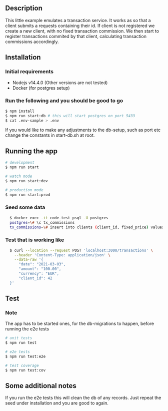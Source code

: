 ## Description

This little example emulates a transaction service. It works as so that a client submits a requests containing their id. If client is not registered we create a new client, with no fixed transaction commission. We then start to register transactions commited by that client, calculating transaction commissions accordingly.

## Installation
### Initial requirements
- Nodejs v14.4.0 (Other versions are not tested)
- Docker (for postgres setup)

### Run the following and you should be good to go
```bash
$ npm install
$ npm run start:db # this will start postgres on port 5433
$ cat .env-sample > .env
```
If you would like to make any adjustments to the db-setup, such as port etc change the constants in start-db.sh at root. 

## Running the app

```bash
# development
$ npm run start

# watch mode
$ npm run start:dev

# production mode
$ npm run start:prod
```

### Seed some data
```bash
  $ docker exec -it code-test psql -U postgres
  postgres=\# \c tx_commissions
  tx_commissions=\# insert into clients (client_id, fixed_price) values(42, 0.05); # seeding a client with fixed price into db
```

### Test that is working like 
```bash
  $ curl --location --request POST 'localhost:3000/transactions' \
    --header 'Content-Type: application/json' \
    --data-raw '{
      "date": "2021-03-03",
      "amount": "100.00",
      "currency": "EUR",
      "client_id": 42
  }'
```

## Test

### Note
  The app has to be started ones, for the db-migrations to happen, before running the e2e tests

```bash
# unit tests
$ npm run test

# e2e tests
$ npm run test:e2e

# test coverage
$ npm run test:cov
```
## Some additional notes
If you run the e2e tests this will clean the db of any records. Just repeat the seed under installation and you are good to again.

